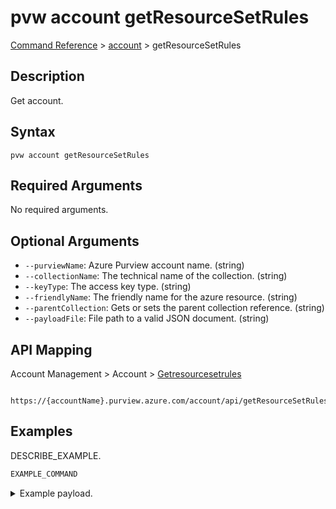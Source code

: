 # pvw account getResourceSetRules
[Command Reference](../../../README.md#command-reference) > [account](./main.md) > getResourceSetRules

## Description
Get account.

## Syntax
```
pvw account getResourceSetRules
```

## Required Arguments
No required arguments.

## Optional Arguments
- `--purviewName`: Azure Purview account name. (string)
- `--collectionName`: The technical name of the collection. (string)
- `--keyType`: The access key type. (string)
- `--friendlyName`: The friendly name for the azure resource. (string)
- `--parentCollection`: Gets or sets the parent collection reference. (string)
- `--payloadFile`: File path to a valid JSON document. (string)

## API Mapping
Account Management > Account > [Getresourcesetrules]()
```
 https://{accountName}.purview.azure.com/account/api/getResourceSetRules
```

## Examples
DESCRIBE_EXAMPLE.
```powershell
EXAMPLE_COMMAND
```
<details><summary>Example payload.</summary>
<p>

```json
PASTE_JSON_HERE
```
</p>
</details>